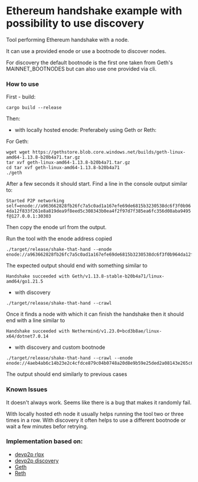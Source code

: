 # Ethereum handshake example with possibility to use discovery 

Tool performing Ethereum handshake with a node.

It can use a provided enode or use a bootnode to discover nodes.

For discovery the default bootnode is the first one taken from Geth's MAINNET_BOOTNODES but can also use one provided via cli.

### How to use
First - build:

`cargo build --release`

Then:

- with locally hosted enode:
Preferabely using Geth or Reth:

For Geth:
```
wget wget https://gethstore.blob.core.windows.net/builds/geth-linux-amd64-1.13.8-b20b4a71.tar.gz
tar xvf geth-linux-amd64-1.13.8-b20b4a71.tar.gz
cd tar xvf geth-linux-amd64-1.13.8-b20b4a71
./geth
```

After a few seconds it should start. Find a line in the console output similar to:

`Started P2P networking                   self=enode://a963662828fb26fc7a5c0ad1a167efe69de6815b3230538dc6f3f0b964da12f833f261e8a819dea9f8eed5c308343b0ea4f2f97d7f385ea6fc356d08aba9495f@127.0.0.1:30303`

Then copy the enode url from the output.

Run the tool with the enode address copied
```
./target/release/shake-that-hand --enode enode://a963662828fb26fc7a5c0ad1a167efe69de6815b3230538dc6f3f0b964da12f833f261e8a819dea9f8eed5c308343b0ea4f2f97d7f385ea6fc356d08aba9495f@127.0.0.1:30303
```

The expected output should end with something similar to

`Handshake succeeded with Geth/v1.13.8-stable-b20b4a71/linux-amd64/go1.21.5`

- with discovery

```
./target/release/shake-that-hand --crawl
```

Once it finds a node with which it can finish the handshake then it should end with a line similar to 

`Handshake succeeded with Nethermind/v1.23.0+bcd3b8ae/linux-x64/dotnet7.0.14`

- with discovery and custom bootnode

```
./target/release/shake-that-hand --crawl --enode enode://4aeb4ab6c14b23e2c4cfdce879c04b0748a20d8e9b59e25ded2a08143e265c6c25936e74cbc8e641e3312ca288673d91f2f93f8e277de3cfa444ecdaaf982052@157.90.35.166:30303
```

The output should end similarly to previous cases

### Known Issues

It doesn't always work. Seems like there is a bug that makes it randomly fail.

With locally hosted eth node it usually helps running the tool two or three times in a row.
With discovery it often helps to use a different bootnode or wait a few minutes befor retrying.

### Implementation based on:
- [devp2p rlpx](https://github.com/ethereum/devp2p/blob/master/rlpx.md)
- [devp2p discovery](https://github.com/ethereum/devp2p/blob/master/discv4.md)
- [Geth](https://github.com/ethereum/go-ethereum)
- [Reth](https://github.com/paradigmxyz/reth)


